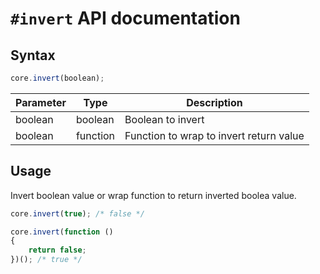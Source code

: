 # `#invert` API documentation

## Syntax

``` js
core.invert(boolean);
```

| Parameter | Type | Description |
|--|--|--|
| boolean | boolean | Boolean to invert |
| boolean | function | Function to wrap to invert return value |

## Usage

Invert boolean value or wrap function to return inverted boolea value.

``` js
core.invert(true); /* false */

core.invert(function ()
{
    return false;
})(); /* true */
```
